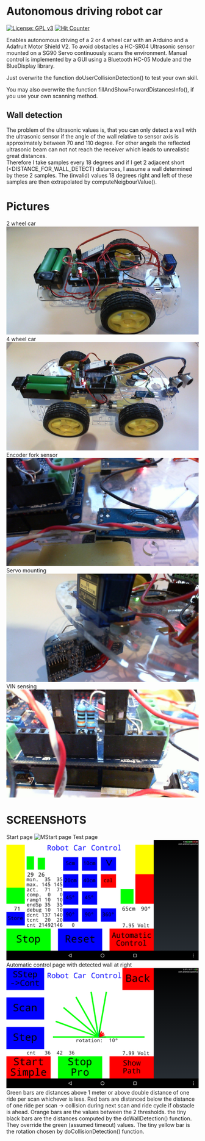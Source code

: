 # Autonomous driving robot car

[![License: GPL v3](https://img.shields.io/badge/License-GPLv3-blue.svg)](https://www.gnu.org/licenses/gpl-3.0)
[![Hit Counter](https://hitcounter.pythonanywhere.com/count/tag.svg?url=https%3A%2F%2Fgithub.com%2FArminJo%2FArduino-RobotCar)](https://github.com/brentvollebregt/hit-counter)

Enables autonomous driving of a 2 or 4 wheel car with an Arduino and a Adafruit Motor Shield V2.
To avoid obstacles a HC-SR04 Ultrasonic sensor mounted on a SG90 Servo continuously scans the environment.
Manual control is implemented by a GUI using a Bluetooth HC-05 Module and the BlueDisplay library.

Just overwrite the function doUserCollisionDetection() to test your own skill.

You may also overwrite the function fillAndShowForwardDistancesInfo(), if you use your own scanning method.

## Wall detection
The problem of the ultrasonic values is, that you can only detect a wall with the ultrasonic sensor if the angle of the wall relative to sensor axis is approximately between 70 and 110 degree.
For other angels the reflected ultrasonic beam can not not reach the receiver which leads to unrealistic great distances.<br/>
Therefore I take samples every 18 degrees and if I get 2 adjacent short (<DISTANCE_FOR_WALL_DETECT) distances, I assume a wall determined by these 2 samples.
The (invalid) values 18 degrees right and left of these samples are then extrapolated by computeNeigbourValue().

# Pictures
2 wheel car
![2 wheel car](https://github.com/ArminJo/Arduino-RobotCar/blob/master/media/2WheelDriveCar.jpg)
4 wheel car
![4 wheel car](https://github.com/ArminJo/Arduino-RobotCar/blob/master/media/4WheelDriveCar.jpg)
Encoder fork sensor
![Encoder fork sensor](https://github.com/ArminJo/Arduino-RobotCar/blob/master/media/ForkSensor.jpg)
Servo mounting
![Servo mounting](https://github.com/ArminJo/Arduino-RobotCar/blob/master/media/ServoAtTopBack.jpg)
VIN sensing
![VIN sensing](https://github.com/ArminJo/Arduino-RobotCar/blob/master/media/SensingVIn.jpg)

# SCREENSHOTS
Start page
![MStart page](https://github.com/ArminJo/Arduino-RobotCar/blob/master/media/HomePage.png)
Test page
![Manual control page](https://github.com/ArminJo/Arduino-RobotCar/blob/master/media/TestPage.png)
Automatic control page with detected wall at right
![Automatic control page](https://github.com/ArminJo/Arduino-RobotCar/blob/master/media/AutoControlWithWallDetected.png)
Green bars are distances above 1 meter or above double distance of one ride per scan whichever is less.
Red bars are distanced below the distance of one ride per scan -> collision during next scan and ride cycle if obstacle is ahead.
Orange bars are the values between the 2 thresholds.
the tiny black bars are the distances computed by the doWallDetection() function. They override the green (assumed timeout) values.
The tiny yellow bar is the rotation chosen by doCollisionDetection() function.

